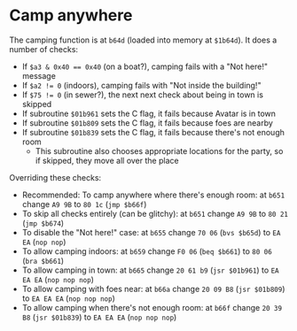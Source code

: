# Camp anywhere

The camping function is at `b64d` (loaded into memory at `$1b64d`). It does a number of checks:
* If `$a3 & 0x40 == 0x40` (on a boat?), camping fails with a "Not here!" message
* If `$a2 != 0` (indoors), camping fails with "Not inside the building!"
* If `$75 != 0` (in sewer?), the next next check about being in town is skipped
* If subroutine `$01b961` sets the C flag, it fails because Avatar is in town
* If subroutine `$01b809` sets the C flag, it fails because foes are nearby
* If subroutine `$01b839` sets the C flag, it fails because there's not enough room
    * This subroutine also chooses appropriate locations for the party, so if skipped, they move all over the place

Overriding these checks:
* Recommended: To camp anywhere where there's enough room: at `b651` change `A9 9B` to `80 1c` (`jmp $b66f`)
* To skip all checks entirely (can be glitchy): at `b651` change `A9 9B` to `80 21` (`jmp $b674`)
* To disable the "Not here!" case: at `b655` change `70 06` (`bvs $b65d`) to `EA EA` (`nop nop`)
* To allow camping indoors: at `b659` change `F0 06` (`beq $b661`) to `80 06` (`bra $b661`)
* To allow camping in town: at `b665` change `20 61 b9` (`jsr $01b961`) to `EA EA EA` (`nop nop nop`)
* To allow camping with foes near: at `b66a` change `20 09 B8` (`jsr $01b809`) to `EA EA EA` (`nop nop nop`)
* To allow camping when there's not enough room: at `b66f` change `20 39 B8` (`jsr $01b839`) to `EA EA EA` (`nop nop nop`)


